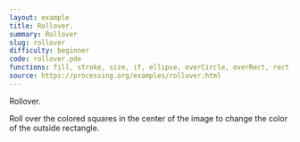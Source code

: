 ```yaml
---
layout: example
title: Rollover.
summary: Rollover
slug: rollover
difficulty: beginner
code: rollover.pde
functions: fill, stroke, size, if, ellipse, overCircle, overRect, rect, setup, update, color, draw, sq, noStroke, ellipseMode, sqrt, background
source: https://processing.org/examples/rollover.html
---
```


Rollover. 

 Roll over the colored squares in the center of the image to change the color of the outside rectangle.
